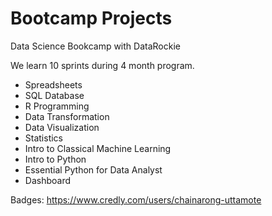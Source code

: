 # Bootcamp Projects

Data Science Bookcamp with DataRockie

We learn 10 sprints during 4 month program.

- Spreadsheets
- SQL Database
- R Programming
- Data Transformation
- Data Visualization
- Statistics
- Intro to Classical Machine Learning
- Intro to Python
- Essential Python for Data Analyst
- Dashboard

Badges: https://www.credly.com/users/chainarong-uttamote
